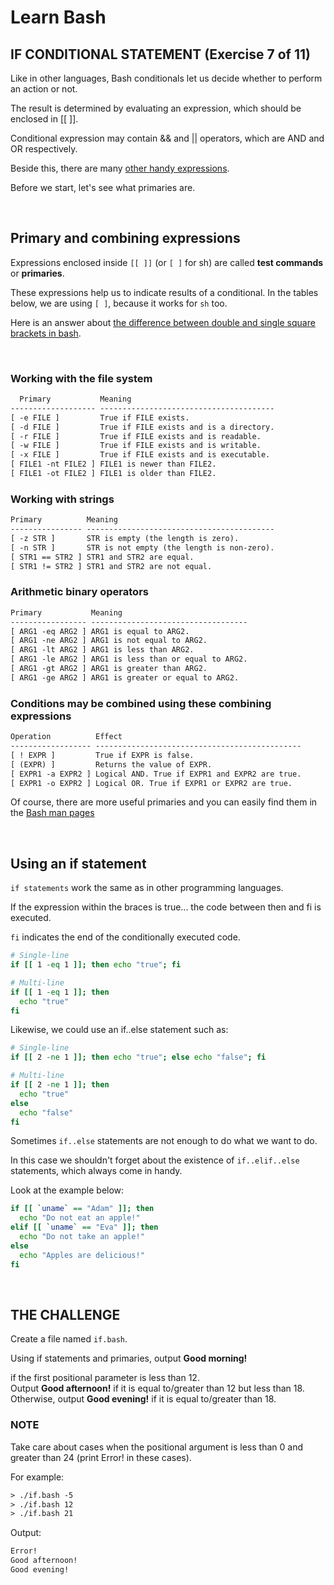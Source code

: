 # Learn Bash

## IF CONDITIONAL STATEMENT (Exercise 7 of 11)

Like in other languages, Bash conditionals let us decide whether to
perform an action or not.

The result is determined by evaluating an expression,
which should be enclosed in [[ ]].

Conditional expression may contain && and || operators,
which are AND and OR respectively.

Beside this, there are many [other handy expressions](https://github.com/denysdovhan/bash-handbook#primary-and-combining-expressions).

Before we start, let's see what primaries are.

</br>

## Primary and combining expressions

Expressions enclosed inside `[[ ]]` (or `[ ]` for sh) are called **test commands**
or **primaries**.

These expressions help us to indicate results of a conditional.
In the tables below, we are using `[ ]`, because it works for `sh` too.

Here is an answer about [the difference between double and single square brackets in bash](http://serverfault.com/a/52050).

</br>

### Working with the file system

```txt
  Primary           Meaning
------------------- ---------------------------------------
[ -e FILE ]         True if FILE exists.
[ -d FILE ]         True if FILE exists and is a directory.
[ -r FILE ]         True if FILE exists and is readable.
[ -w FILE ]         True if FILE exists and is writable.
[ -x FILE ]         True if FILE exists and is executable.
[ FILE1 -nt FILE2 ] FILE1 is newer than FILE2.
[ FILE1 -ot FILE2 ] FILE1 is older than FILE2.
```

### Working with strings

```txt
Primary          Meaning
---------------- ------------------------------------------
[ -z STR ]       STR is empty (the length is zero).
[ -n STR ]       STR is not empty (the length is non-zero).
[ STR1 == STR2 ] STR1 and STR2 are equal.
[ STR1 != STR2 ] STR1 and STR2 are not equal.
```

### Arithmetic binary operators

```txt
Primary           Meaning
----------------- -----------------------------------
[ ARG1 -eq ARG2 ] ARG1 is equal to ARG2.
[ ARG1 -ne ARG2 ] ARG1 is not equal to ARG2.
[ ARG1 -lt ARG2 ] ARG1 is less than ARG2.
[ ARG1 -le ARG2 ] ARG1 is less than or equal to ARG2.
[ ARG1 -gt ARG2 ] ARG1 is greater than ARG2.
[ ARG1 -ge ARG2 ] ARG1 is greater or equal to ARG2.
```

### Conditions may be combined using these combining expressions

```txt
Operation          Effect
------------------ ----------------------------------------------
[ ! EXPR ]         True if EXPR is false.
[ (EXPR) ]         Returns the value of EXPR.
[ EXPR1 -a EXPR2 ] Logical AND. True if EXPR1 and EXPR2 are true.
[ EXPR1 -o EXPR2 ] Logical OR. True if EXPR1 or EXPR2 are true.
```

Of course, there are more useful primaries and you can easily find them in
the [Bash man pages](http://www.gnu.org/software/bash/manual/html_node/Bash-Conditional-Expressions.html)

</br>

## Using an if statement

`if statements` work the same as in other programming languages.

If the expression within the braces is true...
the code between then and fi is executed.

`fi` indicates the end of the conditionally executed code.

```bash
# Single-line
if [[ 1 -eq 1 ]]; then echo "true"; fi

# Multi-line
if [[ 1 -eq 1 ]]; then
  echo "true"
fi
```

Likewise, we could use an if..else statement such as:

```bash
# Single-line
if [[ 2 -ne 1 ]]; then echo "true"; else echo "false"; fi

# Multi-line
if [[ 2 -ne 1 ]]; then
  echo "true"
else
  echo "false"
fi
```

Sometimes `if..else` statements are not enough to do what we want to do.

In this case we shouldn't forget about the existence of `if..elif..else` statements,
which always come in handy.

Look at the example below:

```bash
if [[ `uname` == "Adam" ]]; then
  echo "Do not eat an apple!"
elif [[ `uname` == "Eva" ]]; then
  echo "Do not take an apple!"
else
  echo "Apples are delicious!"
fi
```

</br>

## THE CHALLENGE

Create a file named `if.bash`.

Using if statements and primaries, output **Good morning!**

if the first positional parameter is less than 12.</br>
Output **Good afternoon!** if it is equal to/greater than 12 but less than 18.</br>
Otherwise, output **Good evening!** if it is equal to/greater than 18.

### NOTE

Take care about cases when the positional argument is less than 0 and greater than 24
(print Error! in these cases).

For example:

```txt
> ./if.bash -5
> ./if.bash 12
> ./if.bash 21
```

Output:

```txt
Error!
Good afternoon!
Good evening!
```
